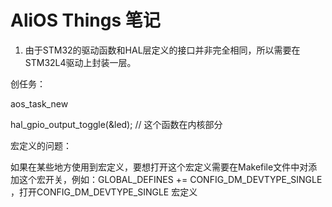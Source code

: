 # AliOS Things 笔记

1. 由于STM32的驱动函数和HAL层定义的接口并非完全相同，所以需要在STM32L4驱动上封装一层。





创任务：

aos_task_new 

hal_gpio_output_toggle(&led); // 这个函数在内核部分





宏定义的问题：

如果在某些地方使用到宏定义，要想打开这个宏定义需要在Makefile文件中对添加这个宏开关，例如：GLOBAL_DEFINES += CONFIG_DM_DEVTYPE_SINGLE  ，打开CONFIG_DM_DEVTYPE_SINGLE 宏定义